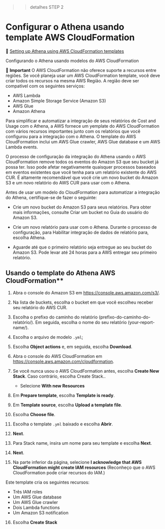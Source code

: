 >> detalhes STEP 2

# Configurar o Athena usando template AWS CloudFormation
📙 [Setting up Athena using AWS CloudFormation templates](https://docs.aws.amazon.com/cur/latest/userguide/use-athena-cf.html)

Configurando o Athena usando modelos do AWS CloudFormation

🛑 **Important**
O AWS CloudFormation não oferece suporte a recursos entre regiões. Se você planeja usar um AWS CloudFormation template, você deve criar todos os recursos na mesma AWS Região. A região deve ser compatível com os seguintes serviços:
* AWS Lambda
* Amazon Simple Storage Service (Amazon S3)
* AWS Glue
* Amazon Athena

Para simplificar e automatizar a integração de seus relatórios de Cost and Usage com o Athena, a AWS fornece um yemplate do AWS CloudFormation com vários recursos importantes junto com os relatórios que você configurou para a integração com o Athena. O template do AWS CloudFormation inclui um AWS Glue crawler, AWS Glue database e um AWS Lambda events.


O processo de configuração da integração do Athena usando o AWS CloudFormation remove todos os eventos do Amazon S3 que seu bucket já possa ter. Isso pode afetar negativamente quaisquer processos baseados em eventos existentes que você tenha para um relatório existente do AWS CUR. É altamente recomendável que você crie um novo bucket do Amazon S3 e um novo relatório do AWS CUR para usar com o Athena.

Antes de usar um modelo do CloudFormation para automatizar a integração do Athena, certifique-se de fazer o seguinte:

* Crie um novo bucket do Amazon S3 para seus relatórios. Para obter mais informações, consulte Criar um bucket no Guia do usuário do Amazon S3.

* Crie um novo relatório para usar com o Athena. Durante o processo de configuração, para Habilitar integração de dados de relatório para, escolha Athena.

* Aguarde até que o primeiro relatório seja entregue ao seu bucket do Amazon S3. Pode levar até 24 horas para a AWS entregar seu primeiro relatório.

## Usando o template do Athena AWS CloudFormation** 
1. Abra o console do Amazon S3 em https://console.aws.amazon.com/s3/.

2. Na lista de buckets, escolha o bucket em que você escolheu receber seu relatório do AWS CUR.

3. Escolha o prefixo do caminho do relatório (prefixo-do-caminho-do-relatório/). Em seguida, escolha o nome do seu relatório (your-report-name/).

4. Escolha o arquivo de modelo `.yml`;

5. Escolha **Object actions** e, em seguida, escolha **Download**.

6. Abra o console do AWS CloudFormation em https://console.aws.amazon.com/cloudformation.

7. Se você nunca usou o AWS CloudFormation antes, escolha **Create New Stack**. Caso contrário, escolha Create Stack..
    * Selecione **With new Resources**

8. Em **Prepare template**, escolha **Template is ready**.

9. Em **Template source**, escolha **Upload a template file**.

10. Escolha **Choose file**.

11. Escolha o template `.yml` baixado e escolha **Abrir**.

12. **Next**.

13. Para Stack name, insira um nome para seu template e escolha **Next**. 


14. **Next**.

15. Na parte inferior da página, selecione **I acknowledge that AWS CloudFormation might create IAM resources** (Reconheço que o AWS CloudFormation pode criar recursos do IAM.)

Este template cria os seguintes recursos:

   * Três IAM roles
   * Um AWS Glue database
   * Um AWS Glue crawler
   * Dois Lambda functions
   * Um Amazon S3 notification

16. Escolha **Create Stack**


